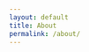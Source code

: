 ```yaml
---
layout: default
title: About
permalink: /about/
---
```


<div class="grid">
  <div class="grid-sizer"></div>
  <div class="grid-item"><img alt="" src="../img/gyv/dvibutis_1-1.jpg"></div>
  <div class="grid-item"><img alt="" src="../img/gyv/dvibutis_1-2.jpg"></div>
  <div class="grid-item"><img alt="" src="../img/gyv/dvibutis_1-3.jpg"></div>
  <div class="grid-item"><img alt="" src="../img/gyv/dvibutis_1-4.jpg"></div>
  <div class="grid-item"><img alt="" src="../img/gyv/namas_1-1.jpg"></div>
  <div class="grid-item"><img alt="" src="../img/gyv/namas_1-1_BW.jpg"></div>
  <div class="grid-item"><img alt="" src="../img/gyv/namas_1-2.jpg"></div>
  <div class="grid-item"><img alt="" src="../img/gyv/namas_1-2_BW.jpg"></div>
  <div class="grid-item"><img alt="" src="../img/gyv/namas_1-3.jpg"></div>
  <div class="grid-item"><img alt="" src="../img/gyv/namas_1-3_BW.jpg"></div>
  <div class="grid-item"><img alt="" src="../img/gyv/namas_2-1.jpg"></div>
  <div class="grid-item"><img alt="" src="../img/gyv/namas_2-1_BW.jpg"></div>
  <div class="grid-item"><img alt="" src="../img/gyv/namas_3-1.jpg"></div>
  <div class="grid-item"><img alt="" src="../img/gyv/namas_3-1_BW.jpg"></div>
  <div class="grid-item"><img alt="" src="../img/gyv/namas_3-2.jpg"></div>
  <div class="grid-item"><img alt="" src="../img/gyv/namas_3-2_BW.jpg"></div>
  <div class="grid-item"><img alt="" src="../img/gyv/namas_3-3.jpg"></div>
  <div class="grid-item"><img alt="" src="../img/gyv/namas_3-3_BW.jpg"></div>
  <div class="grid-item"><img alt="" src="../img/gyv/namas_3-4.jpg"></div>
  <div class="grid-item"><img alt="" src="../img/gyv/namas_3-4_BW.jpg"></div>
  <div class="grid-item"><img alt="" src="../img/gyv/namas_4-1.jpg"></div>
  <div class="grid-item"><img alt="" src="../img/gyv/namas_4-1_BW.jpg"></div>
  <div class="grid-item"><img alt="" src="../img/gyv/namas_5-1.jpg"></div>
  <div class="grid-item"><img alt="" src="../img/gyv/namas_5-1_BW.jpg"></div>
  <div class="grid-item"><img alt="" src="../img/gyv/namas_6-1.jpg"></div>
  <div class="grid-item"><img alt="" src="../img/gyv/namas_6-1_BW.jpg"></div>
  <div class="grid-item"><img alt="" src="../img/gyv/namas_7-1.jpg"></div>
  <div class="grid-item"><img alt="" src="../img/gyv/namas_7-1_BW.jpg"></div>
  <div class="grid-item"><img alt="" src="../img/gyv/namas_7-2.jpg"></div>
  <div class="grid-item"><img alt="" src="../img/gyv/namas_7-2_BW.jpg"></div>
  <div class="grid-item"><img alt="" src="../img/gyv/namas_7-3_BW.jpg"></div>
  <div class="grid-item"><img alt="" src="../img/gyv/namas_8-1.jpg"></div>
  <div class="grid-item"><img alt="" src="../img/gyv/namas_8-1_BW.jpg"></div>
  <div class="grid-item"><img alt="" src="../img/gyv/namas_8-2.jpg"></div>
  <div class="grid-item"><img alt="" src="../img/gyv/namas_8-2_BW.jpg"></div>
</div>

<script>
  var msnry = new Masonry('.grid', {
    itemSelector: '.grid-item',
    columnWidth: 200,
  });
</script>
